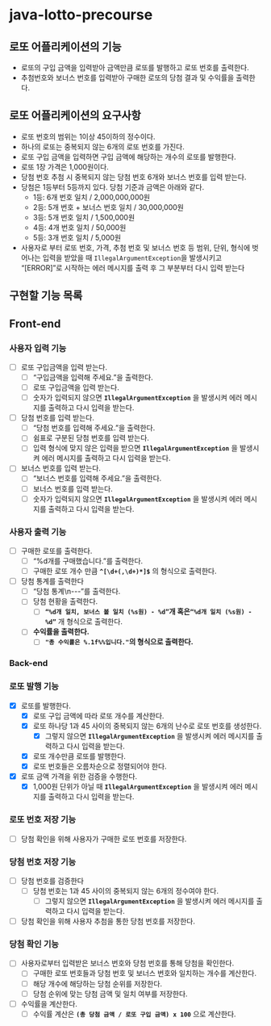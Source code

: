 # java-lotto-precourse
## 로또 어플리케이션의 기능

- 로또의 구입 금액을 입력받아 금액만큼 로또를 발행하고 로또 번호를 출력한다.
- 추첨번호와 보너스 번호를 입력받아 구매한 로또의 당첨 결과 및 수익률을 출력한다.

## 로또 어플리케이션의 요구사항

- 로또 번호의 범위는 1이상 45이하의 정수이다.
- 하나의 로또는 중복되지 않는 6개의 로또 번호를 가진다.
- 로또 구입 금액을 입력하면 구입 금액에 해당하는 개수의 로또를 발행한다.
- 로또 1장 가격은 1,000원이다.
- 당첨 번호 추첨 시 중복되지 않는 당첨 번호 6개와 보너스 번호를 입력 받는다.
- 당첨은 1등부터 5등까지 있다. 당첨 기준과 금액은 아래와 같다.
    - 1등: 6개 번호 일치 / 2,000,000,000원
    - 2등: 5개 번호 + 보너스 번호 일치 / 30,000,000원
    - 3등: 5개 번호 일치 / 1,500,000원
    - 4등: 4개 번호 일치 / 50,000원
    - 5등: 3개 번호 일치 / 5,000원
- 사용자로 부터 로또 번호, 가격, 추첨 번호 및 보너스 번호 등 범위, 단위, 형식에 벗어나는 입력을 받았을 때 `IllegalArgumentException`을 발생시키고 “[ERROR]”로 시작하는 에러 메시지를 출력 후 그 부분부터 다시 입력 받는다

## 구현할 기능 목록

## Front-end

### 사용자 입력 기능

- [ ]  로또 구입금액을 입력 받는다.
    - [ ]  “구입금액을 입력해 주세요.”을 출력한다.
    - [ ]  로또 구입금액을 입력 받는다.
    - [ ]  숫자가 입력되지 않으면 **`IllegalArgumentException`** 을 발생시켜 에러 메시지를 출력하고 다시 입력을 받는다.
- [ ]  당첨 번호를 입력 받는다.
    - [ ]  “당첨 번호를 입력해 주세요.”을 출력한다.
    - [ ]  쉼표로 구분된 당첨 번호를 입력 받는다.
    - [ ]  입력 형식에 맞지 않은 입력을 받으면 **`IllegalArgumentException`** 을 발생시켜 에러 메시지를 출력하고 다시 입력을 받는다.
- [ ]  보너스 번호를 입력 받는다.
    - [ ]  “보너스 번호를 입력해 주세요.”을 출력한다.
    - [ ]  보너스 번호를 입력 받는다.
    - [ ]  숫자가 입력되지 않으면 **`IllegalArgumentException`** 을 발생시켜 에러 메시지를 출력하고 다시 입력을 받는다.

### 사용자 출력 기능

- [ ]  구매한 로또를 출력한다.
    - [ ]  “%d개를 구매했습니다.”를 출력한다.
    - [ ]  구매한 로또 개수 만큼 **`^[\d+(,\d+)*]$`** 의 형식으로 출력한다.
- [ ]  당첨 통계를 출력한다
    - [ ]  “당첨 통계\n---”를 출력한다.
    - [ ]  당첨 현황을 출력한다.
        - [ ]  **`“%d개 일치, 보너스 볼 일치 (%s원) - %d”`**개 혹은**`“%d개 일치 (%s원) - %d”`** 개 형식으로 출력한다.
    - [ ]  **수익률을 출력한다.**
        - [ ]  **`"총 수익률은 %.1f%%입니다."`의 형식으로 출력한다.**

### Back-end

### 로또 발행 기능

- [x]  로또를 발행한다.
    - [x]  로또 구입 금액에 따라 로또 개수를 계산한다.
    - [x]  로또 하나당 1과 45 사이의 중복되지 않는 6개의 난수로 로또 번호를 생성한다.
        - [x]  그렇지 않으면 **`IllegalArgumentException`** 을 발생시켜 에러 메시지를 출력하고 다시 입력을 받는다.
    - [x]  로또 개수만큼 로또를 발행한다.
    - [x]  로또 번호들은 오름차순으로 정렬되어야 한다.
- [x]  로또 금액 가격을 위한 검증을 수행한다.
    - [x]  1,000원 단위가 아닐 때 **`IllegalArgumentException`** 을 발생시켜 에러 메시지를 출력하고 다시 입력을 받는다.

### 로또 번호 저장 기능

- [ ]  당첨 확인을 위해 사용자가 구매한 로또 번호를 저장한다.

### 당첨 번호 저장 기능

- [ ]  당첨 번호를 검증한다
    - [ ]  당첨 번호는 1과 45 사이의 중복되지 않는 6개의 정수여야 한다.
        - [ ]  그렇지 않으면 **`IllegalArgumentException`** 을 발생시켜 에러 메시지를 출력하고 다시 입력을 받는다.
- [ ]  당첨 확인을 위해 사용자 추첨을 통한 당첨 번호를 저장한다.

### 당첨 확인 기능

- [ ]  사용자로부터 입력받은 보너스 번호와 당첨 번호를 통해 당첨을 확인한다.
    - [ ]  구매한 로또 번호들과 당첨 번호 및 보너스 번호와 일치하는 개수를 계산한다.
    - [ ]  해당 개수에 해당하는 당첨 순위를 저장한다.
    - [ ]  당첨 순위에 맞는 당첨 금액 및 일치 여부를 저장한다.
- [ ]  수익률을 계산한다.
    - [ ]  수익률 계산은 **`(총 당첨 금액 / 로또 구입 금액) x 100`** 으로 계산한다.